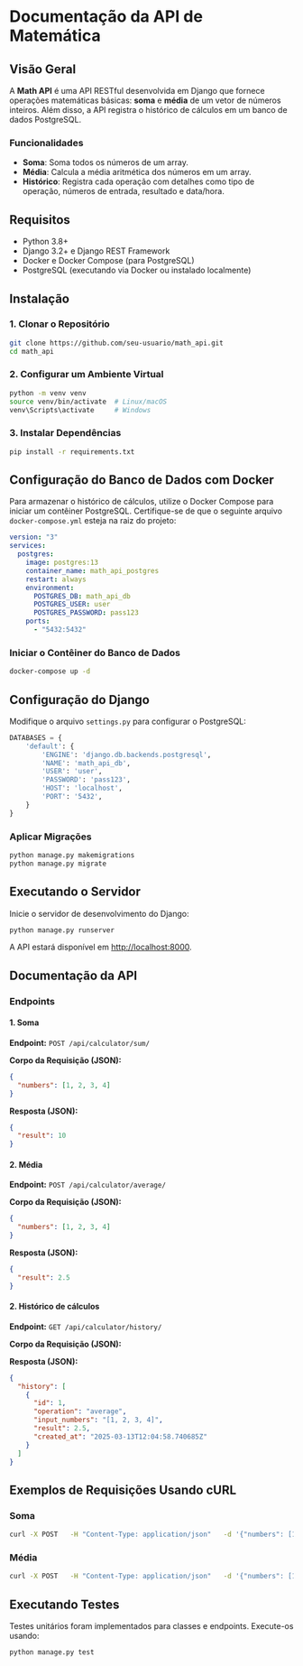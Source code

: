 # Documentação da API de Matemática

## Visão Geral

A **Math API** é uma API RESTful desenvolvida em Django que fornece operações matemáticas básicas: **soma** e **média** de um vetor de números inteiros. Além disso, a API registra o histórico de cálculos em um banco de dados PostgreSQL.

### Funcionalidades

- **Soma**: Soma todos os números de um array.
- **Média**: Calcula a média aritmética dos números em um array.
- **Histórico**: Registra cada operação com detalhes como tipo de operação, números de entrada, resultado e data/hora.

## Requisitos

- Python 3.8+
- Django 3.2+ e Django REST Framework
- Docker e Docker Compose (para PostgreSQL)
- PostgreSQL (executando via Docker ou instalado localmente)

## Instalação

### 1. Clonar o Repositório

```bash
git clone https://github.com/seu-usuario/math_api.git
cd math_api
```

### 2. Configurar um Ambiente Virtual

```bash
python -m venv venv
source venv/bin/activate  # Linux/macOS
venv\Scripts\activate     # Windows
```

### 3. Instalar Dependências

```bash
pip install -r requirements.txt
```

## Configuração do Banco de Dados com Docker

Para armazenar o histórico de cálculos, utilize o Docker Compose para iniciar um contêiner PostgreSQL. Certifique-se de que o seguinte arquivo `docker-compose.yml` esteja na raiz do projeto:

```yaml
version: "3"
services:
  postgres:
    image: postgres:13
    container_name: math_api_postgres
    restart: always
    environment:
      POSTGRES_DB: math_api_db
      POSTGRES_USER: user
      POSTGRES_PASSWORD: pass123
    ports:
      - "5432:5432"
```

### Iniciar o Contêiner do Banco de Dados

```bash
docker-compose up -d
```

## Configuração do Django

Modifique o arquivo `settings.py` para configurar o PostgreSQL:

```python
DATABASES = {
    'default': {
        'ENGINE': 'django.db.backends.postgresql',
        'NAME': 'math_api_db',
        'USER': 'user',
        'PASSWORD': 'pass123',
        'HOST': 'localhost',
        'PORT': '5432',
    }
}
```

### Aplicar Migrações

```bash
python manage.py makemigrations
python manage.py migrate
```

## Executando o Servidor

Inicie o servidor de desenvolvimento do Django:

```bash
python manage.py runserver
```

A API estará disponível em [http://localhost:8000](http://localhost:8000).

## Documentação da API

### Endpoints

#### 1. Soma

**Endpoint:** `POST /api/calculator/sum/`

**Corpo da Requisição (JSON):**

```json
{
  "numbers": [1, 2, 3, 4]
}
```

**Resposta (JSON):**

```json
{
  "result": 10
}
```

#### 2. Média

**Endpoint:** `POST /api/calculator/average/`

**Corpo da Requisição (JSON):**

```json
{
  "numbers": [1, 2, 3, 4]
}
```

**Resposta (JSON):**

```json
{
  "result": 2.5
}
```

#### 2. Histórico de cálculos

**Endpoint:** `GET /api/calculator/history/`

**Corpo da Requisição (JSON):**

**Resposta (JSON):**

```json
{
  "history": [
    {
      "id": 1,
      "operation": "average",
      "input_numbers": "[1, 2, 3, 4]",
      "result": 2.5,
      "created_at": "2025-03-13T12:04:58.740685Z"
    }
  ]
}
```

## Exemplos de Requisições Usando cURL

### Soma

```bash
curl -X POST   -H "Content-Type: application/json"   -d '{"numbers": [1, 2, 3, 4]}'   http://localhost:8000/api/calculator/sum/
```

### Média

```bash
curl -X POST   -H "Content-Type: application/json"   -d '{"numbers": [1, 2, 3, 4]}'   http://localhost:8000/api/calculator/average/
```

## Executando Testes

Testes unitários foram implementados para classes e endpoints. Execute-os usando:

```bash
python manage.py test
```
